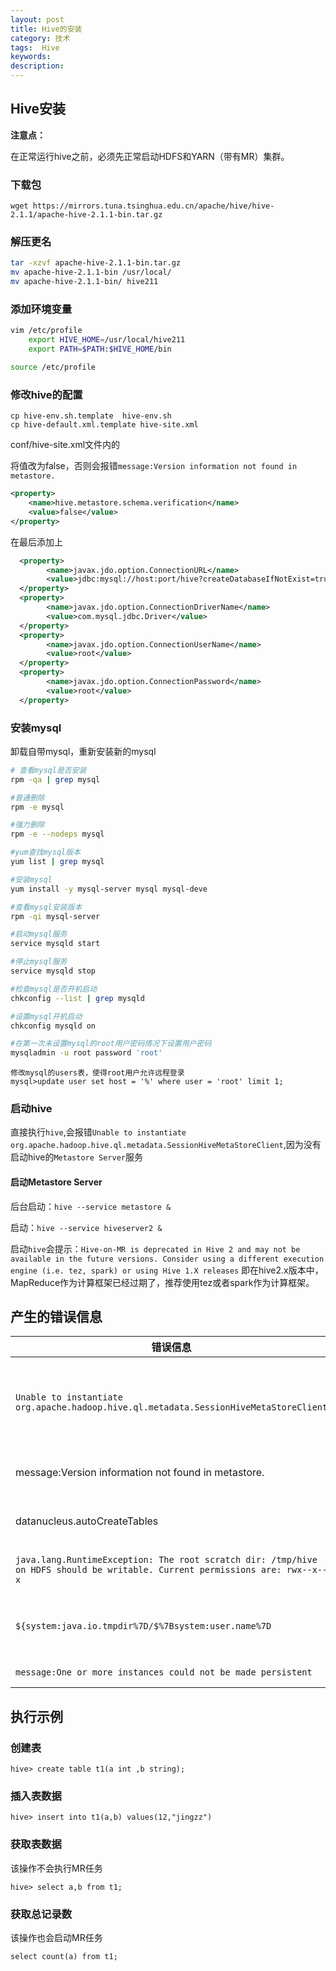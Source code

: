 ```yaml
---
layout: post
title: Hive的安装
category: 技术
tags:  Hive
keywords: 
description:   
---
```


## Hive安装

**注意点：**

在正常运行hive之前，必须先正常启动HDFS和YARN（带有MR）集群。

### 下载包

`wget https://mirrors.tuna.tsinghua.edu.cn/apache/hive/hive-2.1.1/apache-hive-2.1.1-bin.tar.gz`


### 解压更名

```sh
tar -xzvf apache-hive-2.1.1-bin.tar.gz 
mv apache-hive-2.1.1-bin /usr/local/
mv apache-hive-2.1.1-bin/ hive211
```

### 添加环境变量


```sh
vim /etc/profile
	export HIVE_HOME=/usr/local/hive211
	export PATH=$PATH:$HIVE_HOME/bin

source /etc/profile
```

### 修改hive的配置

```
cp hive-env.sh.template  hive-env.sh
cp hive-default.xml.template hive-site.xml

```


conf/hive-site.xml文件内的

将值改为false，否则会报错`message:Version information not found in metastore.`

```xml
<property>
	<name>hive.metastore.schema.verification</name>
	<value>false</value>
</property>
```

在最后添加上

```xml
  <property>
        <name>javax.jdo.option.ConnectionURL</name>
        <value>jdbc:mysql://host:port/hive?createDatabaseIfNotExist=true</value>
  </property>
  <property>
        <name>javax.jdo.option.ConnectionDriverName</name>
        <value>com.mysql.jdbc.Driver</value>
  </property>
  <property>
        <name>javax.jdo.option.ConnectionUserName</name>
        <value>root</value>
  </property>
  <property>
        <name>javax.jdo.option.ConnectionPassword</name>
        <value>root</value>
  </property>
```

### 安装mysql


卸载自带mysql，重新安装新的mysql

```sh
# 查看mysql是否安装
rpm -qa | grep mysql

#普通删除
rpm -e mysql

#强力删除
rpm -e --nodeps mysql

#yum查找mysql版本
yum list | grep mysql

#安装mysql
yum install -y mysql-server mysql mysql-deve

#查看mysql安装版本
rpm -qi mysql-server

#启动mysql服务
service mysqld start

#停止mysql服务
service mysqld stop

#检查mysql是否开机启动
chkconfig --list | grep mysqld

#设置mysql开机启动
chkconfig mysqld on

#在第一次未设置mysql的root用户密码情况下设置用户密码
mysqladmin -u root password 'root'

```

```mysql
修改mysql的users表，使得root用户允许远程登录
mysql>update user set host = '%' where user = 'root' limit 1;

```


### 启动hive

直接执行`hive`,会报错`Unable to instantiate org.apache.hadoop.hive.ql.metadata.SessionHiveMetaStoreClient`,因为没有启动hive的`Metastore Server`服务

#### 启动Metastore Server

后台启动：`hive --service metastore & `

启动：`hive --service hiveserver2 & `

启动`hive`会提示：`Hive-on-MR is deprecated in Hive 2 and may not be available in the future versions. Consider using a different execution engine (i.e. tez, spark) or using Hive 1.X releases`
即在hive2.x版本中，MapReduce作为计算框架已经过期了，推荐使用tez或者spark作为计算框架。



## 产生的错误信息


|错误信息|原因|解决方案|
|--|--|--|
|`Unable to instantiate org.apache.hadoop.hive.ql.metadata.SessionHiveMetaStoreClient`|没有正常启动Hive 的 Metastore Server服务进程。 |启动Hive 的 Metastore Server服务进程：hive --service metastore &|
|message:Version information not found in metastore.|schema校验默认开启了|"关闭校验：`<property><name>hive.metastore.schema.verification</name><value>false</value></property>`|
|datanucleus.autoCreateTables|需要设置允许自动创建表格|设置属性:`  <property><name>datanucleus.schema.autoCreateTables</name><value>true</value></property>`|
|`java.lang.RuntimeException: The root scratch dir: /tmp/hive on HDFS should be writable. Current permissions are: rwx--x--x`|当前用户没有写权限|更改目录权限：`hadoop fs -chmod 777 /tmp/hive`|
|`${system:java.io.tmpdir%7D/$%7Bsystem:user.name%7D`|没有指定本地存储的临时目录|指定配置：`" <property><name>system:java.io.tmpdir</name><value>/usr/local/hive211/tmp</value></property><property><name>system:user.name</name><value>hive</value></property>"`|
|`message:One or more instances could not be made persistent`||执行`${HIVE_HOME}/bin/schematool -dbType mysql -initSchema`|

## 执行示例

### 创建表

```
hive> create table t1(a int ,b string);
```

### 插入表数据

```
hive> insert into t1(a,b) values(12,"jingzz")
```


### 获取表数据


该操作不会执行MR任务

```
hive> select a,b from t1;
```

### 获取总记录数

该操作也会启动MR任务

```
select count(a) from t1;
```

